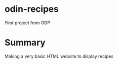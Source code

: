 # odin-recipes
First project from ODP

# Summary
Making a very basic HTML website to display recipes

